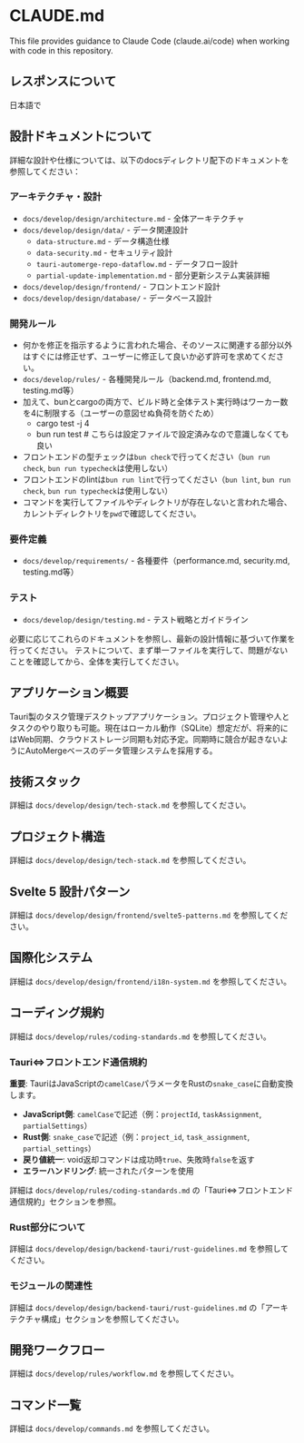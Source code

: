 # CLAUDE.md

This file provides guidance to Claude Code (claude.ai/code) when working with code in this repository.

## レスポンスについて

日本語で

## 設計ドキュメントについて

詳細な設計や仕様については、以下のdocsディレクトリ配下のドキュメントを参照してください：

### アーキテクチャ・設計
- `docs/develop/design/architecture.md` - 全体アーキテクチャ
- `docs/develop/design/data/` - データ関連設計
  - `data-structure.md` - データ構造仕様
  - `data-security.md` - セキュリティ設計
  - `tauri-automerge-repo-dataflow.md` - データフロー設計
  - `partial-update-implementation.md` - 部分更新システム実装詳細
- `docs/develop/design/frontend/` - フロントエンド設計
- `docs/develop/design/database/` - データベース設計

### 開発ルール
- 何かを修正を指示するように言われた場合、そのソースに関連する部分以外はすぐには修正せず、ユーザーに修正して良いか必ず許可を求めてください。
- `docs/develop/rules/` - 各種開発ルール（backend.md, frontend.md, testing.md等）
- 加えて、bunとcargoの両方で、ビルド時と全体テスト実行時はワーカー数を4に制限する（ユーザーの意図せぬ負荷を防ぐため）
  - cargo test -j 4
  - bun run test    # こちらは設定ファイルで設定済みなので意識しなくても良い
- フロントエンドの型チェックは`bun check`で行ってください（`bun run check`, `bun run typecheck`は使用しない）
- フロントエンドのlintは`bun run lint`で行ってください（`bun lint`, `bun run check`, `bun run typecheck`は使用しない）
- コマンドを実行してファイルやディレクトリが存在しないと言われた場合、カレントディレクトリを`pwd`で確認してください。

### 要件定義
- `docs/develop/requirements/` - 各種要件（performance.md, security.md, testing.md等）

### テスト
- `docs/develop/design/testing.md` - テスト戦略とガイドライン

必要に応じてこれらのドキュメントを参照し、最新の設計情報に基づいて作業を行ってください。
テストについて、まず単一ファイルを実行して、問題がないことを確認してから、全体を実行してください。

## アプリケーション概要

Tauri製のタスク管理デスクトップアプリケーション。プロジェクト管理や人とタスクのやり取りも可能。現在はローカル動作（SQLite）想定だが、将来的にはWeb同期、クラウドストレージ同期も対応予定。同期時に競合が起きないようにAutoMergeベースのデータ管理システムを採用する。

## 技術スタック

詳細は `docs/develop/design/tech-stack.md` を参照してください。

## プロジェクト構造

詳細は `docs/develop/design/tech-stack.md` を参照してください。

## Svelte 5 設計パターン

詳細は `docs/develop/design/frontend/svelte5-patterns.md` を参照してください。

## 国際化システム

詳細は `docs/develop/design/frontend/i18n-system.md` を参照してください。

## コーディング規約

詳細は `docs/develop/rules/coding-standards.md` を参照してください。

### Tauri⇔フロントエンド通信規約

**重要**: TauriはJavaScriptの`camelCase`パラメータをRustの`snake_case`に自動変換します。

- **JavaScript側**: `camelCase`で記述（例：`projectId`, `taskAssignment`, `partialSettings`）
- **Rust側**: `snake_case`で記述（例：`project_id`, `task_assignment`, `partial_settings`）
- **戻り値統一**: void返却コマンドは成功時`true`、失敗時`false`を返す
- **エラーハンドリング**: 統一されたパターンを使用

詳細は `docs/develop/rules/coding-standards.md` の「Tauri⇔フロントエンド通信規約」セクションを参照。

### Rust部分について

詳細は `docs/develop/design/backend-tauri/rust-guidelines.md` を参照してください。

### モジュールの関連性

詳細は `docs/develop/design/backend-tauri/rust-guidelines.md` の「アーキテクチャ構成」セクションを参照してください。

## 開発ワークフロー

詳細は `docs/develop/rules/workflow.md` を参照してください。

## コマンド一覧

詳細は `docs/develop/commands.md` を参照してください。
